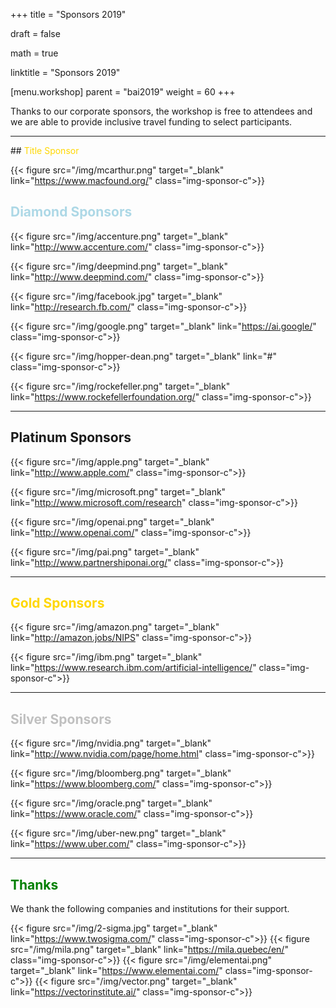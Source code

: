 +++
title = "Sponsors 2019"

draft = false

math = true

linktitle = "Sponsors 2019"

[menu.workshop]
  parent = "bai2019"
  weight = 60
+++

Thanks to our corporate sponsors, the workshop is free to attendees and we are able to provide inclusive travel funding to select participants.

<hr>
## <span style="color:Gold">Title Sponsor</span>

{{< figure src="/img/mcarthur.png" target="_blank" link="https://www.macfound.org/" class="img-sponsor-c">}}

## <span style="color:lightblue">Diamond Sponsors</span>

<!--{{< figure src="/img/blackinai.png" class="img-sponsor-icon">}} -->

{{< figure src="/img/accenture.png" target="_blank" link="http://www.accenture.com/" class="img-sponsor-c">}}

{{< figure src="/img/deepmind.png" target="_blank" link="http://www.deepmind.com/" class="img-sponsor-c">}}

{{< figure src="/img/facebook.jpg" target="_blank" link="http://research.fb.com/" class="img-sponsor-c">}}

{{< figure src="/img/google.png" target="_blank" link="https://ai.google/" class="img-sponsor-c">}}

{{< figure src="/img/hopper-dean.png" target="_blank" link="#" class="img-sponsor-c">}}

{{< figure src="/img/rockefeller.png" target="_blank" link="https://www.rockefellerfoundation.org/" class="img-sponsor-c">}}

<hr>

## <span style="color:Platinum">Platinum Sponsors</span>

{{< figure src="/img/apple.png" target="_blank" link="http://www.apple.com/" class="img-sponsor-c">}}

{{< figure src="/img/microsoft.png" target="_blank" link="http://www.microsoft.com/research" class="img-sponsor-c">}}

{{< figure src="/img/openai.png" target="_blank" link="http://www.openai.com/" class="img-sponsor-c">}}

{{< figure src="/img/pai.png" target="_blank" link="http://www.partnershiponai.org/" class="img-sponsor-c">}}

<hr>

## <span style="color:Gold"> Gold Sponsors </span>

{{< figure src="/img/amazon.png" target="_blank" link="http://amazon.jobs/NIPS" class="img-sponsor-c">}}

{{< figure src="/img/ibm.png" target="_blank" link="https://www.research.ibm.com/artificial-intelligence/" class="img-sponsor-c">}}

<hr>

## <span style="color:Silver">Silver Sponsors</span>

{{< figure src="/img/nvidia.png" target="_blank" link="http://www.nvidia.com/page/home.html" class="img-sponsor-c">}}

{{< figure src="/img/bloomberg.png" target="_blank" link="https://www.bloomberg.com/" class="img-sponsor-c">}}

{{< figure src="/img/oracle.png" target="_blank" link="https://www.oracle.com/" class="img-sponsor-c">}}

{{< figure src="/img/uber-new.png" target="_blank" link="https://www.uber.com/" class="img-sponsor-c">}}



<!-- We thank [B4 Capital Group](https://b4capitalgroup.com/) for their support
<br><br> -->

<hr>

## <span style="color:Green">Thanks</span>

We thank the following companies and institutions for their support.

{{< figure src="/img/2-sigma.jpg" target="_blank" link="https://www.twosigma.com/" class="img-sponsor-c">}}
{{< figure src="/img/mila.png" target="_blank" link="https://mila.quebec/en/" class="img-sponsor-c">}}
{{< figure src="/img/elementai.png" target="_blank" link="https://www.elementai.com/" class="img-sponsor-c">}}
{{< figure src="/img/vector.png" target="_blank" link="https://vectorinstitute.ai/" class="img-sponsor-c">}}


<!-- [Airbnb](https://www.airbnb.com/)
 - [Kaggle](https://www.kaggle.com/)
 - [InstaDeep](https://www.linkedin.com/company/instadeep/)
 - [Vector Institute](https://vectorinstitute.ai/)
 
 - [MILA](https://mila.quebec/en/)
 - [Element AI](https://www.elementai.com/)
 - [Two Sigma](https://www.twosigma.com)
 - [Vector Institute](https://vectorinstitute.ai/)

<hr>

We also thank the following institutions for sponsoring their students to attend the  workshop

 - Berkley University
 - Cornell University
 - Duke University
 - Georgia Institute of Technology (Georgia Tech)
 - Harvard University
 - Massachusetts Institute of Technology (MIT)
 - McGill University
 - Northwestern University
 - Rutgers University
 - Stanford University, Computer Science
 - Stanford University, Stats
 - University of California, Berkeley
 - University of Illinois at Urbana-Champaign
 - University of Montreal, Montreal Institute for Learning Algorithms (MILA)
-->